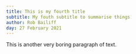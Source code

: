 ```yaml
---
title: This is my fourth title
subtitle: My fouth subtitle to summarise things
author: Rob Bailiff
day: 27 February 2021
---
```

This is another very boring paragraph of text.